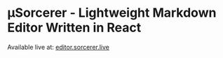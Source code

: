 # μSorcerer - Lightweight Markdown Editor Written in React

Available live at: [editor.sorcerer.live](https://editor.sorcerer.live/)